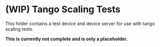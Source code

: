 # (WIP) Tango Scaling Tests

This folder contains a test device and device server for use with tango scaling
tests.

**This is currently not complete and is only a placeholder.**

